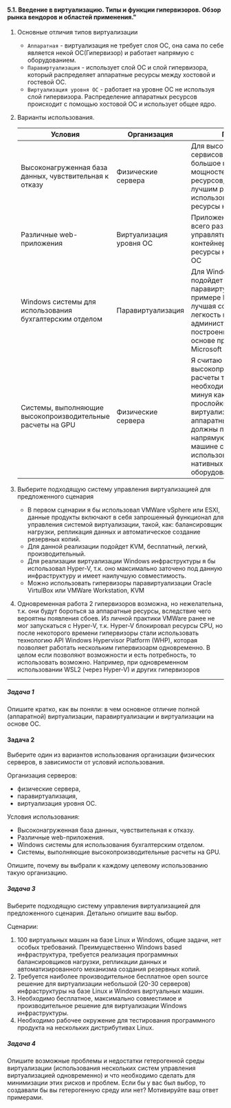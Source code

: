 #### 5.1. Введение в виртуализацию. Типы и функции гипервизоров. Обзор рынка вендоров и областей применения."
1. Основные отличия типов виртуализации
   * `Аппаратная` - виртуализация не требует слоя ОС, она сама по себе является некой ОС(Гипервизор) и работает напрямую с оборудованием. 
   * `Паравиртуализация` - использует слой ОС и слой гипервизора, который распределяет аппаратные ресурсы между хостовой и гостевой ОС.
   * `Виртуализация уровня ОС` - работает на уровне ОС не используя слой гипервизора. Распределение аппаратных ресурсов происходит с помощью хостовой ОС и использует общее ядро. 

2. Варианты использования.

   | Условия | Организация | Почему |
   | --- | --- | --- |
   |Высоконагруженная база данных, чувствительная к отказу |Физические сервера| Для высоконагруженных сервисов требуется большое количество мощностей аппаратных ресурсов, поэтому лучшим решением будет использовать эти ресурсы напрямую |
   |Различные web-приложения|Виртуализация уровня ОС|Приложения удобнее всего разворачивать и управлять ими в контейнерах, не тратя ресурсы на лишние слои ОС|
   |Windows системы для использования бухгалтерским отделом|Паравиртуализация|Для Windows отлично подойдет паравиртуализация, на примере Hyper-V, лучшая совместимость, легкость в администрировании и построении парка ВМ на основе продуктов Microsoft|
   |Системы, выполняющие высокопроизводительные расчеты на GPU|Физические сервера|Я считаю что высокопроизводительные расчеты так же необходимо производить минуя какие-либо прослойки виртуализации, аппаратные вычисления должны производиться напрямую на хостовой машине с использованием нативных драйверов оборудования |
   
3. Выберите подходящую систему управления виртуализацией для предложенного сценария
   * В первом сценарии я бы использовал VMWare vSphere или ESXI, данные продукты включают в себя запрошенный функционал для управления системой виртуализации, такой, как: балансировщик нагрузки, репликация данных и автоматическое создание резервных копий.
   * Для данной реализации подойдет KVM, бесплатный, легкий, производительный.
   * Для реализации виртуализации Windows инфраструктуры я бы использовал Hyper-V, т.к. оно максимально заточено под данную инфраструктуру и имеет наилучшую совместимость.
   * Можно использовать гипервизоры паравиртуализации Oracle VirtulBox или VMWare Workstation, KVM

4. Одновременная работа 2 гипервизоров возможна, но нежелательна, т.к. они будут бороться за аппаратные ресурсы, вследствие чего вероятны появления сбоев. Из личной практики VMWare ранее не мог запускаться с Hyper-V, т.к. Hyper-V блокировал ресурсы CPU, но после некоторого времени гипервизоры стали использовать технологию API Windows Hypervisor Platform (WHP), которая позволяет работать нескольким гипервизоарм одновременно. В целом если позволяют возможности и есть потребность, то использовать возможно. Например, при одновременном использовании WSL2 (через Hyper-V) и других гипервизоров

___


##### Задача 1

Опишите кратко, как вы поняли: в чем основное отличие полной (аппаратной) виртуализации, паравиртуализации и виртуализации на основе ОС.

#### Задача 2

Выберите один из вариантов использования организации физических серверов, в зависимости от условий использования.

Организация серверов:
- физические сервера,
- паравиртуализация,
- виртуализация уровня ОС.

Условия использования:
- Высоконагруженная база данных, чувствительная к отказу.
- Различные web-приложения.
- Windows системы для использования бухгалтерским отделом.
- Системы, выполняющие высокопроизводительные расчеты на GPU.

Опишите, почему вы выбрали к каждому целевому использованию такую организацию.

##### Задача 3

Выберите подходящую систему управления виртуализацией для предложенного сценария. Детально опишите ваш выбор.

Сценарии:

1. 100 виртуальных машин на базе Linux и Windows, общие задачи, нет особых требований. Преимущественно Windows based инфраструктура, требуется реализация программных балансировщиков нагрузки, репликации данных и автоматизированного механизма создания резервных копий.
2. Требуется наиболее производительное бесплатное open source решение для виртуализации небольшой (20-30 серверов) инфраструктуры на базе Linux и Windows виртуальных машин.
3. Необходимо бесплатное, максимально совместимое и производительное решение для виртуализации Windows инфраструктуры.
4. Необходимо рабочее окружение для тестирования программного продукта на нескольких дистрибутивах Linux.

##### Задача 4

Опишите возможные проблемы и недостатки гетерогенной среды виртуализации (использования нескольких систем управления виртуализацией одновременно) и что необходимо сделать для минимизации этих рисков и проблем. Если бы у вас был выбор, то создавали бы вы гетерогенную среду или нет? Мотивируйте ваш ответ примерами.